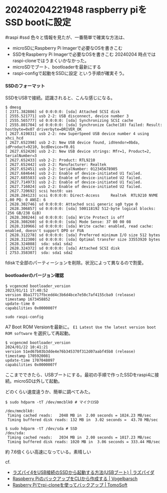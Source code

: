 # 20240204221948 raspberry piをSSD bootに設定
#raspi #ssd
色々と情報を見たが、一番簡単で確実な方法は、
- microSDにRaspberry Pi Imagerで必要なOSを書きこむ
- SSDをRaspberry Pi Imagerで必要なOSを書きこむ 20240204 時点ではraspi-cloneではうまくいかなかった。
- microSDでブート、bootloaderを最新にする
- raspi-configで起動をSSDに設定
という手順が確実そう。

#### SSDのフォーマット
SSDをUSBで接続。認識されると、こんな感じになる。

```
$ dmesg
[ 2371.382886] sd 0:0:0:0: [sda] Attached SCSI disk
[ 2555.521771] usb 2-2: USB disconnect, device number 3
[ 2555.565777] sd 0:0:0:0: [sda] Synchronizing SCSI cache
[ 2555.801704] sd 0:0:0:0: [sda] Synchronize Cache(10) failed: Result: hostbyte=0x07 driverbyte=DRIVER_OK
[ 2627.619831] usb 2-2: new SuperSpeed USB device number 4 using xhci_hcd
[ 2627.652398] usb 2-2: New USB device found, idVendor=0bda, idProduct=9210, bcdDevice=f0.01
[ 2627.652420] usb 2-2: New USB device strings: Mfr=1, Product=2, SerialNumber=3
[ 2627.652433] usb 2-2: Product: RTL9210
[ 2627.652442] usb 2-2: Manufacturer: Realtek
[ 2627.652451] usb 2-2: SerialNumber: 012345678905
[ 2627.684644] usb 2-2: Enable of device-initiated U1 failed.
[ 2627.685583] usb 2-2: Enable of device-initiated U2 failed.
[ 2627.714973] usb 2-2: Enable of device-initiated U1 failed.
[ 2627.716024] usb 2-2: Enable of device-initiated U2 failed.
[ 2627.720692] scsi host0: uas
[ 2628.284123] scsi 0:0:0:0: Direct-Access     Realtek  RTL9210 NVME     1.00 PQ: 0 ANSI: 6
[ 2628.302746] sd 0:0:0:0: Attached scsi generic sg0 type 0
[ 2628.306857] sd 0:0:0:0: [sda] 500118192 512-byte logical blocks: (256 GB/238 GiB)
[ 2628.308244] sd 0:0:0:0: [sda] Write Protect is off
[ 2628.308260] sd 0:0:0:0: [sda] Mode Sense: 37 00 00 08
[ 2628.310966] sd 0:0:0:0: [sda] Write cache: enabled, read cache: enabled, doesn't support DPO or FUA
[ 2628.312278] sd 0:0:0:0: [sda] Preferred minimum I/O size 512 bytes
[ 2628.312300] sd 0:0:0:0: [sda] Optimal transfer size 33553920 bytes
[ 2628.324088]  sda: sda1 sda2
[ 2628.324372] sd 0:0:0:0: [sda] Attached SCSI disk
[ 2753.358307]  sda: sda1 sda2
```

fdiskで全部のパーティーションを削除。状況によって異なるので割愛。
#### bootloaderのバージョン確認
```
$ vcgencmd bootloader_version
2023/01/11 17:40:52
version 8ba17717fbcedd4c3b6d4bce7e50c7af4155cba9 (release)
timestamp 1673458852
update-time 0
capabilities 0x0000007f
```

`sudo raspi-config`

A7 Boot ROM Versionを最新に。
`E1 Latest Use the latest version boot ROM software` を選択して再起動。

```
$ vcgencmd bootloader_version
2024/01/22 10:41:21
version 51ed67b03b3dde4e76b345370f312d07aabf45b8 (release)
timestamp 1705920081
update-time 1707048097
capabilities 0x0000007f
```

ここまでできたら、USBブートにする。最初の手順で作ったSSDをraspi4に接続。microSDは外して起動。

どのくらい速度違うか、簡単に調べてみた。
```
$ sudo hdparm -tT /dev/mmcblk0 # マイクロSD

/dev/mmcblk0:
 Timing cached reads:   2048 MB in  2.00 seconds = 1024.23 MB/sec
 Timing buffered disk reads: 132 MB in  3.02 seconds =  43.70 MB/sec

$ sudo hdparm -tT /dev/sda # SSD
/dev/sda:
 Timing cached reads:   2034 MB in  2.00 seconds = 1017.23 MB/sec
 Timing buffered disk reads: 1020 MB in  3.06 seconds = 333.44 MB/sec
```
約 7.6倍くらい高速になっている。素晴しい

cf.
- [ラズパイ4をUSB接続のSSDから起動する方法(USBブート) | ラズパイダ](https://raspida.com/rpi4-ssd-usb-boot)
- [Raspberry PiのバックアップをCLIから作成する | Vogelbarsch](https://vogelbarsch.com/2020-08-27-140104/)
- [Rasberry Piでrpi-cloneを使ってバックアップ | TomoSoft](https://tomosoft.jp/design/?p=8721)
